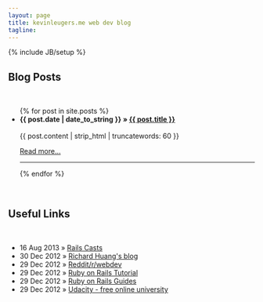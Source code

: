```yaml
---
layout: page
title: kevinleugers.me web dev blog
tagline: 
---
```

{% include JB/setup %}

<h2>Blog Posts</h2>
<br>

<ul class="posts">
  {% for post in site.posts %}
    <b><li><span>{{ post.date | date_to_string }}</span> &raquo; <a href="{{ BASE_PATH }}{{ post.url }}">{{ post.title }}</a></li></b><br>
    {{ post.content | strip_html | truncatewords: 60 }}
    <p><a href="{{ post.url }}">Read more...</a></p>
    <hr>
  {% endfor %}
</ul>
<br>
 <h2>Useful Links</h2>
<br>
<ul class="posts">
  <li><span>16 Aug 2013</span> &raquo; <a href="http://railscasts.com">Rails Casts</a></li>
  <li><span>30 Dec 2012</span> &raquo; <a href="http://huangzhimin.com/">Richard Huang's blog</a></li>
  <li><span>29 Dec 2012</span> &raquo; <a href="http://www.reddit.com/r/webdev">Reddit/r/webdev</a></li>
  <li><span>29 Dec 2012</span> &raquo; <a href="http://ruby.railstutorial.org">Ruby on Rails Tutorial</a></li>
  <li><span>29 Dec 2012</span> &raquo; <a href="http://guides.rubyonrails.org">Ruby on Rails Guides</a></li>
  <li><span>29 Dec 2012</span> &raquo; <a href="http://www.udacity.com">Udacity - free online university</a></li>
</ul>

